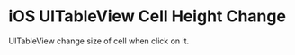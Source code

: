 iOS UITableView Cell Height Change
=============================================

UITableView change size of cell when click on it.
